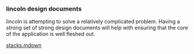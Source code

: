 ### lincoln design documents

lincoln is attempting to solve a relatively complicated problem. Having a strong
set of strong design documents will help with ensuring that the core of the
application is well fleshed out.

[stacks.mdown](./stacks.mdown)

